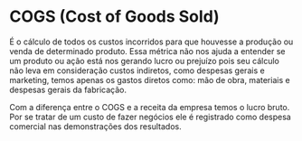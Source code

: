 # COGS (Cost of Goods Sold)

É o cálculo de todos os custos incorridos para que houvesse a produção ou venda de determinado produto. Essa métrica não nos ajuda a entender se um produto ou ação está nos gerando lucro ou prejuízo pois seu cálculo não leva em consideração custos indiretos, como despesas gerais e marketing, temos apenas os gastos diretos como: mão de obra, materiais e despesas gerais da fabricação.

Com a diferença entre o COGS e a receita da empresa temos o lucro bruto. Por se tratar de um custo de fazer negócios ele é registrado como despesa comercial nas demonstrações dos resultados.